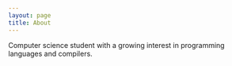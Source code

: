 ```yaml
---
layout: page
title: About
---
```


Computer science student with a growing interest in programming languages and compilers.
